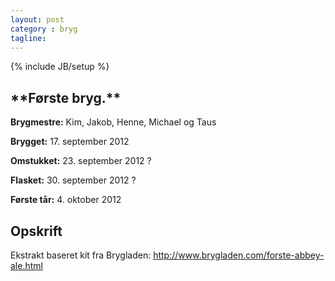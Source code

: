 ```yaml
---
layout: post
category : bryg
tagline: 
---
```

{% include JB/setup %}

\*\*Første bryg.\*\*
--------------------

__Brygmestre:__ Kim, Jakob, Henne, Michael og Taus

__Brygget:__ 17. september 2012

__Omstukket:__ 23. september 2012 ?

__Flasket:__ 30. september 2012 ?

__Første tår:__ 4. oktober 2012

Opskrift
--------
Ekstrakt baseret kit fra Brygladen: <http://www.brygladen.com/forste-abbey-ale.html>
